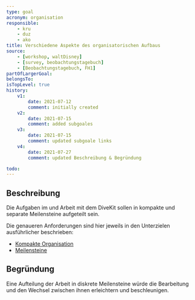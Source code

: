 ```yaml
---
type: goal
acronym: organisation
responsible: 
    - kru
    - duz
    - ako
title: Verschiedene Aspekte des organisatorischen Aufbaus
source: 
    - [workshop, waltDisney]
    - [survey, beobachtungstagebuch]
    - [Beobachtungstagebuch, FH1]
partOfLargerGoal:
belongsTo:
isTopLevel: true
history:
    v1:
        date: 2021-07-12
        comment: initially created
    v2:
        date: 2021-07-15
        comment: added subgoales
    v3:
        date: 2021-07-15
        comment: updated subgoale links
    v4:
        date: 2021-07-27
        comment: updated Beschreibung & Begründung

todo: 
---
```


## Beschreibung

Die Aufgaben im und Arbeit mit dem DiveKit sollen in kompakte und separate Meilensteine aufgeteilt sein.

Die genaueren Anforderungen sind hier jeweils in den Unterzielen ausführlicher beschrieben:

* [Kompakte Organisation](https://divekit.github.io/divekit-roadmap/goals/organisationKompakt.html)
* [Meilensteine](https://divekit.github.io/divekit-roadmap/goals/organisationMeilensteine.html)

## Begründung

Eine Aufteilung der Arbeit in diskrete Meilensteine würde die Bearbeitung und den Wechsel zwischen ihnen erleichtern und beschleunigen.


